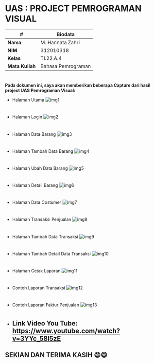 # UAS : PROJECT PEMROGRAMAN VISUAL
| # | Biodata |
| -------- | --- |
| **Nama** | M. Hannata Zahri |
| **NIM** | 312010318 |
| **Kelas** | TI.22.A.4 |
| **Mata Kuliah** | Bahasa Pemrograman |
#

**Pada dokumen ini, saya akan memberikan beberapa Capture dari hasil project UAS Pemrograman Visual:**

* Halaman Utama
![img1](img/1PS.png)
#
* Halaman Login
![img2](img/2PS.png)
#
* Halaman Data Barang
![img3](img/3PS.png)
#
* Halaman Tambah Data Barang
![img4](img/4PS.png)
#
* Halaman Ubah Data Barang
![img5](img/5PS.png)
#
* Halaman Detail Barang
![img6](img/6PS.png)
#
* Halaman Data Costumer
![img7](img/7PS.png)
#
* Halaman Transaksi Penjualan
![img8](img/8PS.png)
#
* Halaman Tambah Data Transaksi
![img9](img/9PS.png)
#
* Halaman Tambah Detail Data Transaksi
![img10](img/10PS.png)
#
* Halaman Cetak Laporan
![img11](img/11PS.png)
#
* Contoh Laporan Transaksi
![img12](img/12PS.png)
#
* Contoh Laporan Faktur Penjualan
![img13](img/13PS.png)

#

* ## Link Video You Tube: <https://www.youtube.com/watch?v=3YYc_58l5zE>

## SEKIAN DAN TERIMA KASIH :smile::smile: